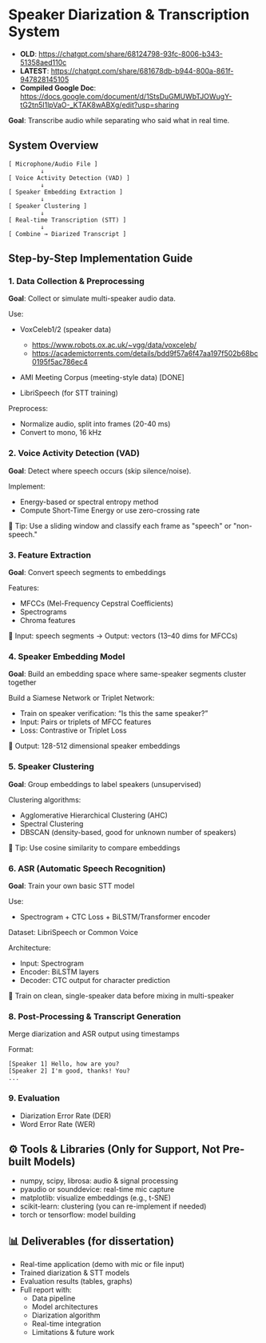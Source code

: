 # Speaker Diarization & Transcription System

- **OLD**: https://chatgpt.com/share/68124798-93fc-8006-b343-51358aed110c
- **LATEST**: https://chatgpt.com/share/681678db-b944-800a-861f-947828145105
- **Compiled Google Doc**: https://docs.google.com/document/d/1StsDuGMUWbTJOWugY-tG2tn5I1lpVaO-_KTAK8wABXg/edit?usp=sharing

**Goal**: Transcribe audio while separating who said what in real time.




## System Overview

```
[ Microphone/Audio File ]
         ↓
[ Voice Activity Detection (VAD) ]
         ↓
[ Speaker Embedding Extraction ]
         ↓
[ Speaker Clustering ]
         ↓
[ Real-time Transcription (STT) ]
         ↓
[ Combine → Diarized Transcript ]
```

## Step-by-Step Implementation Guide

### 1.  Data Collection & Preprocessing

**Goal**: Collect or simulate multi-speaker audio data.

Use:

- VoxCeleb1/2 (speaker data)
    - https://www.robots.ox.ac.uk/~vgg/data/voxceleb/
    - https://academictorrents.com/details/bdd9f57a6f47aa197f502b68bc0195f5ac786ec4

- AMI Meeting Corpus (meeting-style data) [DONE]
- LibriSpeech (for STT training)


Preprocess:
- Normalize audio, split into frames (20-40 ms)
- Convert to mono, 16 kHz

### 2. Voice Activity Detection (VAD)

**Goal**: Detect where speech occurs (skip silence/noise).

Implement:
- Energy-based or spectral entropy method
- Compute Short-Time Energy or use zero-crossing rate

📌 Tip: Use a sliding window and classify each frame as "speech" or "non-speech."


### 3. Feature Extraction
**Goal**: Convert speech segments to embeddings

Features:
- MFCCs (Mel-Frequency Cepstral Coefficients)
- Spectrograms
- Chroma features

📌 Input: speech segments → Output: vectors (13–40 dims for MFCCs)


### 4. Speaker Embedding Model
**Goal**: Build an embedding space where same-speaker segments cluster together

Build a Siamese Network or Triplet Network:
- Train on speaker verification: “Is this the same speaker?”
- Input: Pairs or triplets of MFCC features
- Loss: Contrastive or Triplet Loss

📌 Output: 128-512 dimensional speaker embeddings



### 5. Speaker Clustering
**Goal**: Group embeddings to label speakers (unsupervised)

Clustering algorithms:
- Agglomerative Hierarchical Clustering (AHC)
- Spectral Clustering
- DBSCAN (density-based, good for unknown number of speakers)

📌 Tip: Use cosine similarity to compare embeddings


### 6. ASR (Automatic Speech Recognition)
**Goal**: Train your own basic STT model

Use:
- Spectrogram + CTC Loss + BiLSTM/Transformer encoder

Dataset: LibriSpeech or Common Voice

Architecture:
- Input: Spectrogram
- Encoder: BiLSTM layers
- Decoder: CTC output for character prediction

📌 Train on clean, single-speaker data before mixing in multi-speaker


<!-- ### 7. Synchronization & Real-Time Handling
Stream from microphone using pyaudio or sounddevice

Process in small time chunks (e.g. 1–2 sec buffers)

Use queues/threads to keep VAD, diarization, and STT pipelines running in parallel -->



### 8. Post-Processing & Transcript Generation
Merge diarization and ASR output using timestamps

Format:
```
[Speaker 1] Hello, how are you?
[Speaker 2] I'm good, thanks! You?
...
```


### 9. Evaluation
- Diarization Error Rate (DER)
- Word Error Rate (WER)
<!-- - Real-time factor (RTF) for speed -->


## ⚙️ Tools & Libraries (Only for Support, Not Pre-built Models)
- numpy, scipy, librosa: audio & signal processing
- pyaudio or sounddevice: real-time mic capture
- matplotlib: visualize embeddings (e.g., t-SNE)
- scikit-learn: clustering (you can re-implement if needed)
- torch or tensorflow: model building



## 📊 Deliverables (for dissertation)
- Real-time application (demo with mic or file input)
- Trained diarization & STT models
- Evaluation results (tables, graphs)
- Full report with:
    - Data pipeline
    - Model architectures
    - Diarization algorithm
    - Real-time integration
    - Limitations & future work






